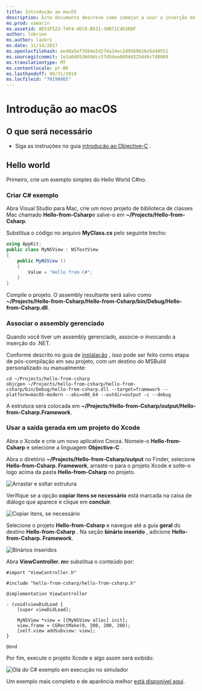 ```yaml
---
title: Introdução ao macOS
description: Este documento descreve como começar a usar a inserção do .NET com o macOS. Ele aborda os requisitos e apresenta um aplicativo de exemplo para demonstrar como associar o assembly gerenciado e usar a saída gerada em um projeto do Xcode.
ms.prod: xamarin
ms.assetid: AE51F523-74F4-4EC0-B531-30B71C4D36DF
author: lobrien
ms.author: laobri
ms.date: 11/14/2017
ms.openlocfilehash: ee40a5ef3504e5d274a34ec2d9569026e5d40551
ms.sourcegitcommit: 1e3a0d853669dcc57d5dee0894d325d40c7d8009
ms.translationtype: MT
ms.contentlocale: pt-BR
ms.lasthandoff: 08/31/2019
ms.locfileid: "70199865"
---
```

# <a name="getting-started-with-macos"></a>Introdução ao macOS

## <a name="what-you-will-need"></a>O que será necessário

* Siga as instruções no guia [introdução ao Objective-C](~/tools/dotnet-embedding/get-started/objective-c/index.md) .

## <a name="hello-world"></a>Hello world

Primeiro, crie um exemplo simples do Hello World C#no.

### <a name="create-c-sample"></a>Criar C# exemplo

Abra Visual Studio para Mac, crie um novo projeto de biblioteca de classes Mac chamado **Hello-from-Csharp**e salve-o em **~/Projects/Hello-from-Csharp**.

Substitua o código no arquivo **MyClass.cs** pelo seguinte trecho:

```csharp
using AppKit;
public class MyNSView : NSTextView
{
    public MyNSView ()
    {
        Value = "Hello from C#";
    }
}
```

Compile o projeto. O assembly resultante será salvo como **~/Projects/Hello-from-Csharp/Hello-from-Csharp/bin/Debug/Hello-from-Csharp.dll**.

### <a name="bind-the-managed-assembly"></a>Associar o assembly gerenciado

Quando você tiver um assembly gerenciado, associe-o invocando a inserção do .NET.

Conforme descrito no guia de [instalação](~/tools/dotnet-embedding/get-started/install/install.md) , isso pode ser feito como etapa de pós-compilação em seu projeto, com um destino do MSBuild personalizado ou manualmente:

```shell
cd ~/Projects/hello-from-csharp
objcgen ~/Projects/hello-from-csharp/hello-from-csharp/bin/Debug/hello-from-csharp.dll --target=framework --platform=macOS-modern --abi=x86_64 --outdir=output -c --debug
```

A estrutura será colocada em **~/Projects/Hello-from-Csharp/output/Hello-from-Csharp.Framework**.

### <a name="use-the-generated-output-in-an-xcode-project"></a>Usar a saída gerada em um projeto do Xcode

Abra o Xcode e crie um novo aplicativo Cocoa. Nomeie-o **Hello-from-Csharp** e selecione a linguagem **Objective-C** .

Abra o diretório **~/Projects/Hello-from-Csharp/output** no Finder, selecione **Hello-from-Csharp. Framework**, arraste-o para o projeto Xcode e solte-o logo acima da pasta **Hello-from-Csharp** no projeto.

![Arrastar e soltar estrutura](macos-images/hello-from-csharp-mac-drag-drop-framework.png)

Verifique se a opção **copiar itens se necessário** está marcada na caixa de diálogo que aparece e clique em **concluir**.

![Copiar itens, se necessário](macos-images/hello-from-csharp-mac-copy-items-if-needed.png)

Selecione o projeto **Hello-from-Csharp** e navegue até a guia **geral** do destino **Hello-from-Csharp** . Na seção **binário inserido** , adicione **Hello-from-Csharp. Framework**.

![Binários inseridos](macos-images/hello-from-csharp-mac-embedded-binaries.png)

Abra **ViewController. m**e substitua o conteúdo por:

```objc
#import "ViewController.h"

#include "hello-from-csharp/hello-from-csharp.h"

@implementation ViewController

- (void)viewDidLoad {
    [super viewDidLoad];
    
    MyNSView *view = [[MyNSView alloc] init];
    view.frame = CGRectMake(0, 200, 200, 200);
    [self.view addSubview: view];
}

@end
```

Por fim, execute o projeto Xcode e algo assim será exibido:

![Olá do C# exemplo em execução no simulador](macos-images/hello-from-csharp-mac.png)

Um exemplo mais completo e de aparência melhor [está disponível aqui](https://github.com/mono/Embeddinator-4000/tree/objc/samples/mac/weather).
